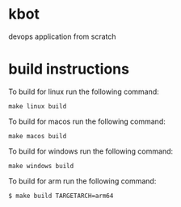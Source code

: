 # kbot

devops application from scratch


# build instructions

To build for linux run the following command:

```
make linux build
```

To build for macos run the following command:

```
make macos build
```

To build for windows run the following command:

```
make windows build
```

To build for arm run the following command:

```
$ make build TARGETARCH=arm64
```